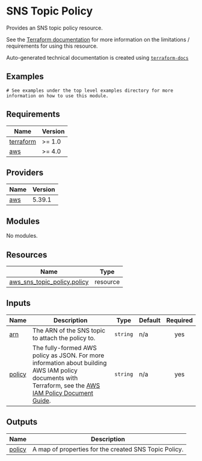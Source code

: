 # SNS Topic Policy

Provides an SNS topic policy resource.

See the [Terraform documentation](https://registry.terraform.io/providers/hashicorp/aws/latest/docs/resources/sns_topic_policy) for more information on the limitations / requirements for using this resource.

<!-- BEGINNING OF PRE-COMMIT-TERRAFORM DOCS HOOK -->

Auto-generated technical documentation is created using [`terraform-docs`](https://terraform-docs.io/)
## Examples

```hcl
# See examples under the top level examples directory for more information on how to use this module.
```

## Requirements

| Name | Version |
|------|---------|
| <a name="requirement_terraform"></a> [terraform](#requirement\_terraform) | >= 1.0 |
| <a name="requirement_aws"></a> [aws](#requirement\_aws) | >= 4.0 |

## Providers

| Name | Version |
|------|---------|
| <a name="provider_aws"></a> [aws](#provider\_aws) | 5.39.1 |

## Modules

No modules.

## Resources

| Name | Type |
|------|------|
| [aws_sns_topic_policy.policy](https://registry.terraform.io/providers/hashicorp/aws/latest/docs/resources/sns_topic_policy) | resource |

## Inputs

| Name | Description | Type | Default | Required |
|------|-------------|------|---------|:--------:|
| <a name="input_arn"></a> [arn](#input\_arn) | The ARN of the SNS topic to attach the policy to. | `string` | n/a | yes |
| <a name="input_policy"></a> [policy](#input\_policy) | The fully-formed AWS policy as JSON. For more information about building AWS IAM policy documents with Terraform, see the [AWS IAM Policy Document Guide](https://learn.hashicorp.com/tutorials/terraform/aws-iam-policy?_ga=2.15287359.884055799.1634563672-272413849.1610471322). | `string` | n/a | yes |

## Outputs

| Name | Description |
|------|-------------|
| <a name="output_policy"></a> [policy](#output\_policy) | A map of properties for the created SNS Topic Policy. |


<!-- END OF PRE-COMMIT-TERRAFORM DOCS HOOK -->
